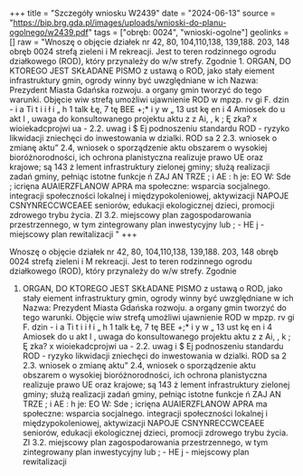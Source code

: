 +++
title = "Szczegóły wniosku W2439"
date = "2024-06-13"
source = "https://bip.brg.gda.pl/images/uploads/wnioski-do-planu-ogolnego/w2439.pdf"
tags = ["obręb: 0024", "wnioski-ogolne"]
geolinks = []
raw = "Wnoszę o objęcie działek nr 42, 80, 104,110,138, 139,188. 203, 148 obręb 0024 strefą zieleni i M rekreacji. Jest to teren rodzinnego ogrodu działkowego (ROD), który przynależy do w/w strefy. Zgodnie 1. ORGAN, DO KTOREGO JEST SKŁADANE PISMO z ustawą o ROD, jako stały eiement infrastruktury gmin, ogrody winny być uwzględniane w ich Nazwa: Prezydent Miasta Gdańska rozwoju. a organy gmin tworzyć do tego warunki. Objęcie wiw strefą umożliwi ujawnienie ROD w mpzp. rv gi F. dzin - i a Ti t i i ł i „ h 1 talk Łę, 7 tę BEE +;* i y w „ 13 ust kę en i 4 Amiosek do u akt l , uwaga do konsultowanego projektu aktu z z Ai, , k ; Ę zka? x wioiekadcprojwi ua - 2.2. uwag i $ Ej podnoszeniu standardu ROD - ryzyko likwidacji zniechęci do inwestowania w dzialki. ROD sa 2 2.3. wniosek o zmianę aktu” 2.4, wniosek o sporządzenie aktu obszarem o wysokiej bioróżnorodności, ich ochrona planistyczna realizuje prawo UE oraz krajowe; są 143 ż lement infrastruktury zielonej gminy; służą realizacji zadań gminy, pełniąc istotne funkcje ń ZAJ AN TRZE ; i AE : h je: EO W: Sde ; icrięna AUAIERZFLANOW APRA ma społeczne: wsparcia socjalnego. integracji społeczności lokalnej i międzypokoleniowej, aktywizacji NAPOJE CSNYNRECCWCEAEE   seniorów, edukacji ekologicznej dzieci, promocji zdrowego trybu życia. ZI 3.2. miejscowy plan zagospodarowania przestrzennego, w tym zintegrowany plan inwestycyjny lub ; - HE j - miejscowy plan rewitalizacji "
+++

Wnoszę o objęcie działek nr 42, 80, 104,110,138, 139,188. 203, 148 obręb 0024 strefą zieleni i
M rekreacji. Jest to teren rodzinnego ogrodu działkowego (ROD), który przynależy do w/w strefy. Zgodnie
1. ORGAN, DO KTOREGO JEST SKŁADANE PISMO z ustawą o ROD, jako stały eiement infrastruktury gmin, ogrody winny być uwzględniane w ich
Nazwa: Prezydent Miasta Gdańska rozwoju. a organy gmin tworzyć do tego warunki. Objęcie wiw strefą umożliwi ujawnienie ROD w mpzp.
rv gi F. dzin - i a Ti t i i ł i „
h 1 talk Łę, 7 tę BEE +;* i y w „ 13 ust kę en i 4
Amiosek do u akt l , uwaga do konsultowanego projektu aktu z z Ai, , k ; Ę zka?
x wioiekadcprojwi ua - 2.2. uwag i $ Ej podnoszeniu standardu ROD - ryzyko likwidacji zniechęci do inwestowania w dzialki. ROD sa
2 2.3. wniosek o zmianę aktu” 2.4, wniosek o sporządzenie aktu obszarem o wysokiej bioróżnorodności, ich ochrona planistyczna realizuje prawo UE oraz krajowe; są
143 ż lement infrastruktury zielonej gminy; służą realizacji zadań gminy, pełniąc istotne funkcje
ń ZAJ AN TRZE ; i AE : h je: EO W: Sde ;
icrięna AUAIERZFLANOW APRA ma społeczne: wsparcia socjalnego. integracji społeczności lokalnej i międzypokoleniowej, aktywizacji
NAPOJE CSNYNRECCWCEAEE   seniorów, edukacji ekologicznej dzieci, promocji zdrowego trybu życia.
ZI 3.2. miejscowy plan zagospodarowania przestrzennego, w tym zintegrowany plan inwestycyjny lub ; - HE j -
miejscowy plan rewitalizacji 


